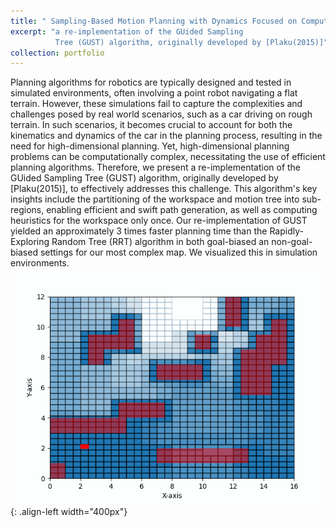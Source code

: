 ```yaml
---
title: " Sampling-Based Motion Planning with Dynamics Focused on Computational Efficiency"
excerpt: "a re-implementation of the GUided Sampling
          Tree (GUST) algorithm, originally developed by [Plaku(2015)]"
collection: portfolio
---
```


Planning algorithms for robotics are typically designed and tested in simulated environments, often involving a point robot navigating a flat terrain. However, these simulations fail to capture the complexities and challenges posed by real world scenarios, such as a car driving on rough terrain. In such scenarios, it becomes crucial to account for both the kinematics and dynamics of the car in the planning process, resulting in the need for high-dimensional planning. Yet, high-dimensional planning problems can be computationally complex, necessitating the use of efficient planning algorithms. Therefore, we present a re-implementation of the GUided Sampling Tree (GUST) algorithm, originally developed by [Plaku(2015)], to effectively addresses this challenge. This algorithm's key insights include the partitioning of the workspace and motion tree into sub-regions, enabling efficient and swift path generation, as well as computing heuristics for the workspace only once. Our re-implementation of GUST yielded an approximately 3 times faster planning time than the Rapidly-Exploring Random Tree (RRT) algorithm in both goal-biased an non-goal-biased settings for our most complex map. We visualized this in simulation environments.
![GUST](/images/portfolio/GUST.gif){: .align-left width="400px"}